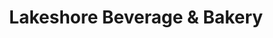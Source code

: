 ---
title: "Lakeshore Beverage & Bakery"
url: /eastlake/lakeshore-beverage-and-bakery/
shop: convenience
---